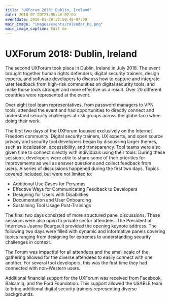 ```yaml
---
title: "UXForum 2018: Dublin, Ireland"
date: 2018-07-20T23:50:48-07:00
eventdate: 2019-01-20T23:50:48-07:00
main_image: "images/events/calendar_bg.png"
main_image_caption: Edit me
---
```


# UXForum 2018: Dublin, Ireland

The second UXForum took place in Dublin, Ireland in July 2018. The event brought together human rights defenders, digital security trainers, design experts, and software developers to discuss how to capture and integrate user feedback from high-risk communities on digital security tools, and make those tools stronger and more effective as a result. Over 20 different countries were represented at the event.

Over eight tool team representatives, from password managers to VPN tools, attended the event and had opportunities to directly connect and understand security challenges at risk groups across the globe face when doing their work.

The first two days of the UXForum focused exclusively on the Internet Freedom community. Digital security trainers, UX experts, and open source privacy and security tool developers began by discussing larger themes, such as localization, accessibility, and transparency. Tool teams were also given time to connect directly with individuals using their tools. During these sessions, developers were able to share some of their priorities for improvements as well as answer questions and collect feedback from users. A series of discussions happened during the first two days. Topics covered included, but were not limited to:

* Additional Use Cases for Personas
* Effective Ways for Communicating Feedback to Developers
* Designing for Users with Disabilities
* Documentation and User Onboarding
* Sustaining Tool Usage Post-Trainings

The final two days consisted of more structured panel discussions. These sessions were also open to private sector attendees. The President of Internews Jeanne Bourgault provided the opening keynote address. The following two days were filled with dynamic and informative panels covering topics ranging from designing for extremes to understanding security challenges in context.

The Forum was impactful for all attendees and the small scale of the gathering allowed for the diverse attendees to easily connect with one another. For several tool developers, this was the first time they had connected with non-Western users.

Additional financial support for the UXForum was received from Facebook, Balsamiq, and the Ford Foundation. This support allowed the USABLE team to bring additional digital security trainers representing diverse backgrounds.
